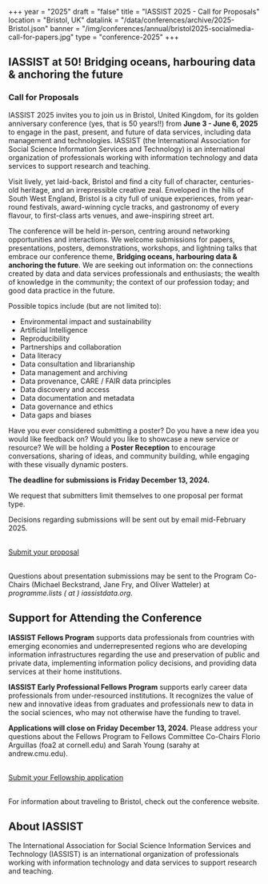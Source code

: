 +++
year = "2025"
draft = "false"
title = "IASSIST 2025 - Call for Proposals"
location = "Bristol, UK"
datalink = "/data/conferences/archive/2025-Bristol.json"
banner = "/img/conferences/annual/bristol2025-socialmedia-call-for-papers.jpg"
type = "conference-2025"
+++
## IASSIST at 50! Bridging oceans, harbouring data & anchoring the future

### Call for Proposals

IASSIST 2025 invites you to join us in Bristol, United Kingdom, for its golden anniversary conference (yes, that is 50 years!!) from **June 3 - June 6, 2025** to engage in the past, present, and future of data services, including data management and technologies. IASSIST (the International Association for Social Science Information Services and Technology) is an international organization of professionals working with information technology and data services to support research and teaching. 

Visit lively, yet laid-back, Bristol and find a city full of character, centuries-old heritage, and an irrepressible creative zeal. Enveloped in the hills of South West England, Bristol is a city full of unique experiences, from year-round festivals, award-winning cycle tracks, and gastronomy of every flavour, to first-class arts venues, and awe-inspiring street art.

The conference will be held in-person, centring around networking opportunities and interactions. We welcome submissions for papers, presentations, posters, demonstrations, workshops, and lightning talks that embrace our conference theme, **Bridging oceans, harbouring data & anchoring the future**. We are seeking out information on: the connections created by data and data services professionals and enthusiasts; the wealth of knowledge in the community; the context of our profession today; and good data practice in the future.

Possible topics include (but are not limited to): 

- Environmental impact and sustainability
- Artificial Intelligence 
- Reproducibility
- Partnerships and collaboration
- Data literacy
- Data consultation and librarianship
- Data management and archiving
- Data provenance, CARE / FAIR data principles
- Data discovery and access
- Data documentation and metadata
- Data governance and ethics
- Data gaps and biases

Have you ever considered submitting a poster? Do you have a new idea you would like feedback on? Would you like to showcase a new service or resource? We will be holding a **Poster Reception** to encourage conversations, sharing of ideas, and community building, while engaging with these visually dynamic posters. 

**The deadline for submissions is Friday December 13, 2024.**

We request that submitters limit themselves to one proposal per format type.

Decisions regarding submissions will be sent out by email mid-February 2025.

<br />
<a class="btn btn-template-main" href="https://www.openconf.org/iassist2025/openconf.php" target="_blank">Submit your proposal <span class="fas fa-external-link-alt"></span></a>
<br /><br />

Questions about presentation submissions may be sent to the Program Co-Chairs (Michael Beckstrand, Jane Fry, and Oliver Watteler) at *programme.lists ( at ) iassistdata.org*. 

## Support for Attending the Conference 

**IASSIST Fellows Program** supports data professionals from countries with emerging economies and underrepresented regions who are developing information infrastructures regarding the use and preservation of public and private data, implementing information policy decisions, and providing data services at their home institutions.

**IASSIST Early Professional Fellows Program** supports early career data professionals from under-resourced institutions. It recognizes the value of new and innovative ideas from graduates and professionals new to data in the social sciences, who may not otherwise have the funding to travel.

**Applications will close on Friday December 13, 2024.** Please address your questions about the Fellows Program to Fellows Committee Co-Chairs Florio Arguillas (foa2 at cornell.edu) and Sarah Young (sarahy at andrew.cmu.edu).

<br />
<a class="btn btn-template-main" href="https://forms.gle/1xLyY3Y6W96GreKYA" target="_blank">Submit your Fellowship application <span class="fas fa-external-link-alt"></span></a>
<br /><br />

For information about traveling to Bristol, check out the conference website.


<!--
## Presentation Formats

The Program Committee welcomes proposals for the following formats:

**Workshops**
Successful workshop proposals will blend lecture and active learning techniques. Typically workshops are half-day with 2-hour and 3-hour options. Workshops will be held on May 28, 2024. 

**Individual Presentation** This format is a 15-minute talk. If your individual proposal is accepted, you will be grouped into an appropriate session with similar presentations.

**Paper** This format is a 15-minute talk. Presenters are required to submit an original research paper in advance of the conference and present and discuss its findings at the conference as an Individual Presentation. We will select submissions based on proposals, and the authors of accepted proposals are required to submit their final and complete papers by April 2023. All papers will be eligible for publication consideration in an edition of IASSIST Quarterly. In addition, one paper will be selected as best paper with a prize of one free registration for a future IASSIST conference.

**Posters or Demonstration** This format is most useful for one-on-one discussions about your research topic or tool demonstration. Proposals in this category should identify the message being conveyed in the poster or the demonstration.

**Lightning Talks** A lightning talk is a short, highly visual presentation. Presentations in this category are timed, and speakers are restricted to 5 minutes total. Presentations should have a maximum of 15 slides, but there is no restriction on how many minutes you stay on each slide or the exact format of the presentation as long as you stay within the strict time limit. These are not your typical conference presentations.

**Panel** You may propose an entire session (60 minutes) with a minimum of three speakers to "deep dive "into a specific resource or concept. The session proposal can take a variety of forms, e.g., a set of three to four presentations, a discussion panel, a tutorial (with less substance than a pre-conference workshop), a discussion with the audience, etc. If accepted, the person who proposed the session becomes the session organizer and is responsible for securing speakers and a chair. Please note: the names of all speakers and the moderator must be included in the proposal.

NOTE: When submitting you will be required to select one of the proposal formats above, but it is possible that your submission may be accepted on the condition of adapting it to another format (e.g., an individual presentation proposal might be accepted if you are willing to adapt it to a poster or a Lightning Talk). If this is the case, you will be given the choice to accept this format change or to decline being in the conference program when notified of its acceptance.
-->

## About IASSIST 

The International Association for Social Science Information Services and Technology (IASSIST) is an international organization of professionals working with information technology and data services to support research and teaching. 
